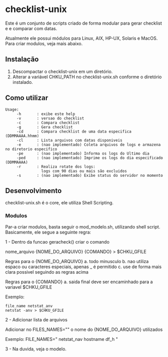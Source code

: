 # checklist-unix

Este é um conjunto de scripts criado de forma modular para gerar checklist e 
e comparar com datas.

Atualmente ele possui módulos para Linux, AIX, HP-UX, Solaris e MacOS.
Para criar modulos, veja mais abaixo.


## Instalação

1. Descompactar o checklist-unix em um diretório.
2. Alterar a variável CHKU_PATH no checklist-unix.sh conforme o diretório 
instalado.
 

## Como utilizar


    Usage:
         -h       : exibe este help
         -v       : versao do checklist
         -c       : Compara checklist
         -g       : Gera checklist
         -cd      : Compara checklist de uma data especifica (DDMMAAAA.hhmm)
         -cl      : Lista arquivos com datas disponiveis
         -e       : (nao implementado) Coleta arquivos de logs e armazena no diretorio especifico
         -pe      : (nao implementado) Informa os logs do Ultimo dia
         -ped     : (nao implementado) Imprime os logs do dia especificado (DDMMAAAA)
         -r       : Realiza rotate dos logs:
                    logs com 90 dias ou mais são excluidos
         -s       : (nao implementado) Exibe status do servidor no momento

## Desenvolvimento

checklist-unix.sh é o core, ele utiliza Shell Scripting.

### Modulos

Par-a criar modulos, basta seguir o mod_modelo.sh, utilizando shell script.
Basicamente, ele segue a seguinte regra:

1 - Dentro da funcao geracheck() criar o comando

nome_arquivo {NOME_DO_ARQUIVO}
 {COMANDO} > $CHKU_GFILE

Regras para o {NOME_DO_ARQUIVO}
    a. todo minusculo
    b. nao utiliza espaco ou caracteres especiais, apenas _ é permitido
    c. use de forma mais clara possivel seguindo as regras acima

Regras para o {COMANDO}
    a. saida final deve ser encaminhado para a variavel $CHKU_GFILE

Exemplo:

    file_name netstat_anv
    netstat -anv > $CHKU_GFILE

2 - Adicionar lista de arquivos

Adicionar no FILES_NAMES="" o nome do {NOME_DO_ARQUIVO} utilizados

 Exemplo:
FILE_NAMES="
    netstat_nav
    hostname df_h
    "

3 - Na duvida, veja o modelo.
